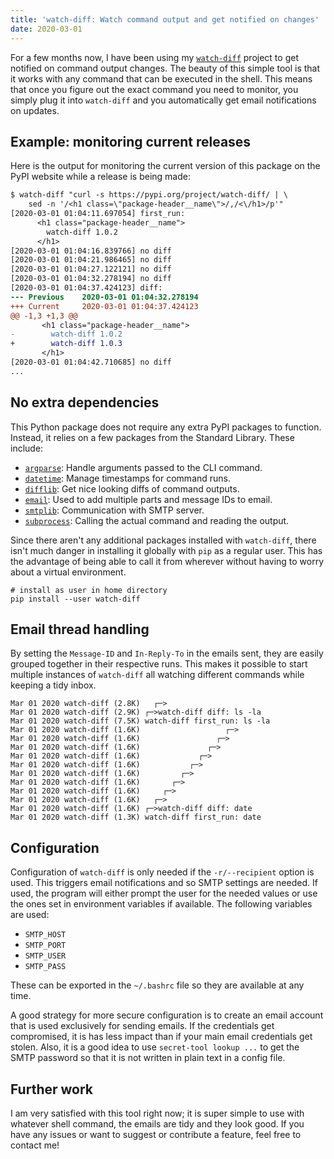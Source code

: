 ```yaml
---
title: 'watch-diff: Watch command output and get notified on changes'
date: 2020-03-01
---
```


For a few months now, I have been using my
[`watch-diff`](https://github.com/berfr/watch-diff) project to get notified on
command output changes. The beauty of this simple tool is that it works with any
command that can be executed in the shell. This means that once you figure out
the exact command you need to monitor, you simply plug it into `watch-diff` and
you automatically get email notifications on updates.

## Example: monitoring current releases

Here is the output for monitoring the current version of this package on the
PyPI website while a release is being made:

```diff
$ watch-diff "curl -s https://pypi.org/project/watch-diff/ | \
    sed -n '/<h1 class=\"package-header__name\">/,/<\/h1>/p'"
[2020-03-01 01:04:11.697054] first_run:
      <h1 class="package-header__name">
        watch-diff 1.0.2
      </h1>
[2020-03-01 01:04:16.839766] no diff
[2020-03-01 01:04:21.986465] no diff
[2020-03-01 01:04:27.122121] no diff
[2020-03-01 01:04:32.278194] no diff
[2020-03-01 01:04:37.424123] diff:
--- Previous    2020-03-01 01:04:32.278194
+++ Current     2020-03-01 01:04:37.424123
@@ -1,3 +1,3 @@
       <h1 class="package-header__name">
-        watch-diff 1.0.2
+        watch-diff 1.0.3
       </h1>
[2020-03-01 01:04:42.710685] no diff
...
```

## No extra dependencies

This Python package does not require any extra PyPI packages to function.
Instead, it relies on a few packages from the Standard Library. These include:

- [`argparse`]: Handle arguments passed to the CLI command.
- [`datetime`]: Manage timestamps for command runs.
- [`difflib`]: Get nice looking diffs of command outputs.
- [`email`]: Used to add multiple parts and message IDs to email.
- [`smtplib`]: Communication with SMTP server.
- [`subprocess`]: Calling the actual command and reading the output.

[`argparse`]: https://docs.python.org/3/library/argparse.html
[`datetime`]: https://docs.python.org/3/library/datetime.html
[`difflib`]: https://docs.python.org/3/library/difflib.html
[`email`]: https://docs.python.org/3/library/email.html
[`smtplib`]: https://docs.python.org/3/library/smtplib.html
[`subprocess`]: https://docs.python.org/3/library/subprocess.html

Since there aren't any additional packages installed with `watch-diff`, there
isn't much danger in installing it globally with `pip` as a regular user. This
has the advantage of being able to call it from wherever without having to worry
about a virtual environment.

```shell
# install as user in home directory
pip install --user watch-diff
```

## Email thread handling

By setting the `Message-ID` and `In-Reply-To` in the emails sent, they are
easily grouped together in their respective runs. This makes it possible to
start multiple instances of `watch-diff` all watching different commands while
keeping a tidy inbox.

```text
Mar 01 2020 watch-diff (2.8K)   ┌─>
Mar 01 2020 watch-diff (2.9K) ┌─>watch-diff diff: ls -la
Mar 01 2020 watch-diff (7.5K) watch-diff first_run: ls -la
Mar 01 2020 watch-diff (1.6K)                   ┌─>
Mar 01 2020 watch-diff (1.6K)                 ┌─>
Mar 01 2020 watch-diff (1.6K)               ┌─>
Mar 01 2020 watch-diff (1.6K)             ┌─>
Mar 01 2020 watch-diff (1.6K)           ┌─>
Mar 01 2020 watch-diff (1.6K)         ┌─>
Mar 01 2020 watch-diff (1.6K)       ┌─>
Mar 01 2020 watch-diff (1.6K)     ┌─>
Mar 01 2020 watch-diff (1.6K)   ┌─>
Mar 01 2020 watch-diff (1.6K) ┌─>watch-diff diff: date
Mar 01 2020 watch-diff (1.3K) watch-diff first_run: date
```

## Configuration

Configuration of `watch-diff` is only needed if the `-r/--recipient` option is
used. This triggers email notifications and so SMTP settings are needed. If
used, the program will either prompt the user for the needed values or use the
ones set in environment variables if available. The following variables are
used:

- `SMTP_HOST`
- `SMTP_PORT`
- `SMTP_USER`
- `SMTP_PASS`

These can be exported in the `~/.bashrc` file so they are available at any time.

A good strategy for more secure configuration is to create an email account that
is used exclusively for sending emails. If the credentials get compromised, it
is has less impact than if your main email credentials get stolen. Also, it is a
good idea to use `secret-tool lookup ...` to get the SMTP password so that it is
not written in plain text in a config file.

## Further work

I am very satisfied with this tool right now; it is super simple to use with
whatever shell command, the emails are tidy and they look good. If you have any
issues or want to suggest or contribute a feature, feel free to contact me!
